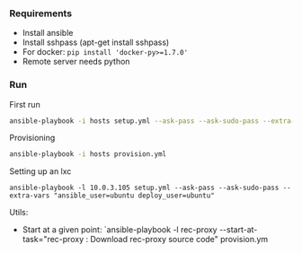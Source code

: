 ### Requirements

* Install ansible
* Install sshpass (apt-get install sshpass)
* For docker: `pip install 'docker-py>=1.7.0'`
* Remote server needs python

### Run

First run

```bash
ansible-playbook -i hosts setup.yml --ask-pass --ask-sudo-pass --extra-vars "ansible_user=ubuntu"
```

Provisioning

```bash
ansible-playbook -i hosts provision.yml
```

Setting up an lxc

```
ansible-playbook -l 10.0.3.105 setup.yml --ask-pass --ask-sudo-pass --extra-vars "ansible_user=ubuntu deploy_user=ubuntu"
```

Utils:

* Start at a given point: `ansible-playbook -l rec-proxy --start-at-task="rec-proxy : Download rec-proxy source code" provision.ym
